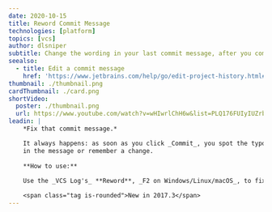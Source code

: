 ```yaml
---
date: 2020-10-15
title: Reword Commit Message
technologies: [platform]
topics: [vcs]
author: dlsniper
subtitle: Change the wording in your last commit message, after you committed.
seealso:
  - title: Edit a commit message
    href: 'https://www.jetbrains.com/help/go/edit-project-history.html#reword-commit'
thumbnail: ./thumbnail.png
cardThumbnail: ./card.png
shortVideo:
  poster: ./thumbnail.png
  url: https://www.youtube.com/watch?v=wHIwrlChH6w&list=PLQ176FUIyIUZrbrlz4AY1V8VzBJKZyVlW&index=114
leadin: |
    *Fix that commit message.*

    It always happens: as soon as you click _Commit_, you spot the typo
    in the message or remember a change.
    
    **How to use:**
    
    Use the _VCS Log's_ **Reword**, _F2 on Windows/Linux/macOS_, to fix it.

    <span class="tag is-rounded">New in 2017.3</span>
---
```

